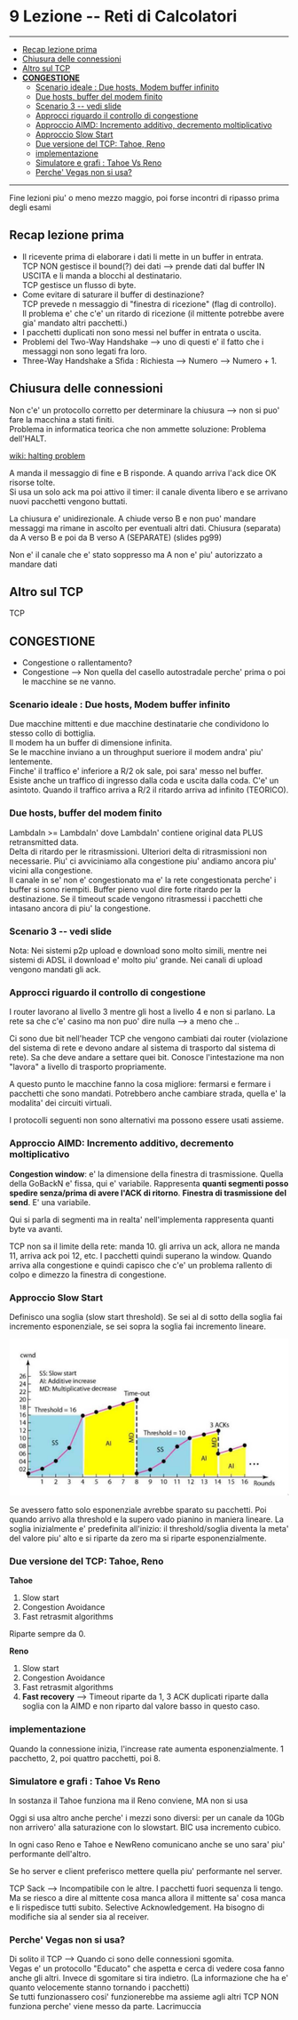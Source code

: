 # 9 Lezione -- Reti di Calcolatori

---

<!-- TOC -->
- [Recap lezione prima](#recap-lezione-prima)
- [Chiusura delle connessioni](#chiusura-delle-connessioni)
- [Altro sul TCP](#altro-sul-tcp)
- [**CONGESTIONE**](#congestione)
    - [Scenario ideale : Due hosts, Modem buffer infinito](#scenario-ideale--due-hosts-modem-buffer-infinito)
    - [Due hosts, buffer del modem finito](#due-hosts-buffer-del-modem-finito)
    - [Scenario 3 -- vedi slide](#scenario-3----vedi-slide)
    - [Approcci riguardo il controllo di congestione](#approcci-riguardo-il-controllo-di-congestione)
    - [Approccio AIMD: Incremento additivo, decremento moltiplicativo](#approccio-aimd-incremento-additivo-decremento-moltiplicativo)
    - [Approccio Slow Start](#approccio-slow-start)
    - [Due versione del TCP: Tahoe, Reno](#due-versione-del-tcp-tahoe-reno)
    - [implementazione](#implementazione)
    - [Simulatore e grafi : Tahoe Vs Reno](#simulatore-e-grafi--tahoe-vs-reno)
    - [Perche' Vegas non si usa?](#perche-vegas-non-si-usa)
<!-- /TOC -->

---

Fine lezioni piu' o meno mezzo maggio, poi forse incontri di ripasso prima degli esami

## Recap lezione prima 

* Il ricevente prima di elaborare i dati li mette in un buffer in entrata.  
TCP NON gestisce il bound(?) dei dati --> prende dati dal buffer IN USCITA e li manda a blocchi al destinatario.  
TCP gestisce un flusso di byte.  
* Come evitare di saturare il buffer di destinazione?  
TCP prevede n messaggio di "finestra di ricezione" (flag di controllo).  
Il problema e' che c'e' un ritardo di ricezione (il mittente potrebbe avere gia' mandato altri pacchetti.)  
* I pacchetti duplicati non sono messi nel buffer in entrata o uscita.  
* Problemi del Two-Way Handshake  --> uno di questi e' il fatto che i messaggi non sono legati fra loro.  
* Three-Way Handshake a Sfida : Richiesta --> Numero --> Numero + 1.  

## Chiusura delle connessioni  
  
Non c'e' un protocollo corretto per determinare la chiusura --> non si puo' fare la macchina a stati finiti.  
Problema in informatica teorica che non ammette soluzione: Problema dell'HALT.  

[wiki: halting problem](https://it.wikipedia.org/wiki/Problema_della_terminazione)
  
A manda il messaggio di fine e B risponde. A quando arriva l'ack dice OK risorse tolte.  
Si usa un solo ack ma poi attivo il timer: il canale diventa libero e se arrivano nuovi pacchetti vengono buttati.  
  
La chiusura e' unidirezionale. A chiude verso B e non puo' mandare messaggi ma rimane in ascolto per eventuali altri dati. Chiusura (separata) da A verso B e poi da B verso A (SEPARATE) (slides pg99)  
  
Non e' il canale che e' stato soppresso ma A non e' piu' autorizzato a mandare dati  

## Altro sul TCP  

TCP 

## **CONGESTIONE**

* Congestione o rallentamento? 
* Congestione --> Non quella del casello autostradale perche' prima o poi le macchine se ne vanno.  
  
### Scenario ideale : Due hosts, Modem buffer infinito
Due macchine mittenti e due macchine destinatarie che condividono lo stesso collo di bottiglia.  
Il modem ha un buffer di dimensione infinita.  
Se le macchine inviano a un throughput sueriore il modem andra' piu' lentemente.  
Finche' il traffico e' inferiore a R/2 ok sale, poi sara' messo nel buffer.  
Esiste anche un traffico di ingresso dalla coda e uscita dalla coda. C'e' un asintoto. Quando il traffico arriva a R/2 il ritardo arriva ad infinito (TEORICO).  

### Due hosts, buffer del modem finito

LambdaIn >= LambdaIn' dove LambdaIn' contiene original data PLUS retransmitted data.  
Delta di ritardo per le ritrasmissioni. Ulteriori delta di ritrasmissioni non necessarie. Piu' ci avviciniamo alla congestione piu' andiamo ancora piu' vicini alla congestione.  
Il canale in se' non e' congestionato ma e' la rete congestionata perche' i buffer si sono riempiti. Buffer pieno vuol dire forte ritardo per la destinazione. Se il timeout scade vengono ritrasmessi i pacchetti che intasano ancora di piu' la congestione.   



### Scenario 3 -- vedi slide

Nota:  Nei sistemi p2p upload e download sono molto simili, mentre nei sistemi di ADSL il download e' molto piu' grande. Nei canali di upload vengono mandati gli ack.  
  
### Approcci riguardo il controllo di congestione  

I router lavorano al livello 3 mentre gli host a livello 4 e non si parlano. La rete sa che c'e' casino ma non puo' dire nulla --> a meno che ..  

Ci sono due bit nell'header TCP che vengono cambiati dai router (violazione del sistema di rete e devono andare al sistema di trasporto dal sistema di rete). Sa che deve andare a settare quei bit. Conosce l'intestazione ma non "lavora" a livello di trasporto propriamente.  

A questo punto le macchine fanno la cosa migliore: fermarsi e fermare i pacchetti che sono mandati. Potrebbero anche cambiare strada, quella e' la modalita' dei circuiti virtuali.  

I protocolli seguenti non sono alternativi ma possono essere usati assieme.  
  
### Approccio AIMD: Incremento additivo, decremento moltiplicativo

**Congestion window**: e' la dimensione della finestra di trasmissione. Quella della GoBackN e' fissa, qui e' variabile. Rappresenta **quanti segmenti posso spedire senza/prima di avere l'ACK di ritorno**.  **Finestra di trasmissione del send**. E' una variabile.  
  
Qui si parla di segmenti ma in realta' nell'implementa rappresenta quanti byte va avanti.  
  
TCP non sa il limite della rete: manda 10. gli arriva un ack, allora ne manda 11, arriva ack poi 12, etc. I pacchetti quindi superano la window. Quando arriva alla congestione e quindi capisco che c'e' un problema rallento di colpo e dimezzo la finestra di congestione.  
  
### Approccio Slow Start
  
Definisco una soglia (slow start threshold). Se sei al di sotto della soglia fai incremento esponenziale, se sei sopra la soglia fai incremento lineare. 

![grafico](./media/2024-04-10--11-44-29.png)  

Se avessero fatto solo esponenziale avrebbe sparato su pacchetti. Poi quando arrivo alla threshold e la supero vado pianino in maniera lineare. La soglia inizialmente e' predefinita all'inizio: il threshold/soglia diventa la meta' del valore piu' alto e si riparte da zero ma si riparte esponenzialmente.  

### Due versione del TCP: Tahoe, Reno

**Tahoe** 
1. Slow start
2. Congestion Avoidance
3. Fast retrasmit algorithms

Riparte sempre da 0.  

**Reno**
1. Slow start
2. Congestion Avoidance
3. Fast retrasmit algorithms
4. **Fast recovery** --> Timeout riparte da 1, 3 ACK duplicati riparte dalla soglia con la AIMD e non riparto dal valore basso in questo caso.    

### implementazione  

Quando la connessione inizia, l'increase rate aumenta esponenzialmente.  1 pacchetto, 2, poi quattro pacchetti, poi 8.  

### Simulatore e grafi : Tahoe Vs Reno  
  
In sostanza il Tahoe funziona ma il Reno conviene, MA non si usa 
  
Oggi si usa altro anche perche' i mezzi sono diversi: per un canale da 10Gb non arrivero' alla saturazione con lo slowstart. BIC usa incremento cubico.  
  
In ogni caso Reno e Tahoe e NewReno comunicano anche se uno sara' piu' performante dell'altro.  
  
Se ho server e client preferisco mettere quella piu' performante nel server.  
  
TCP Sack --> Incompatibile con le altre. I pacchetti fuori sequenza li tengo. Ma se riesco a dire al mittente cosa manca allora il mittente sa' cosa manca e li rispedisce tutti subito. Selective Acknowledgement. Ha bisogno di modifiche sia al sender sia al receiver.   
   
### Perche' Vegas non si usa?  
Di solito il TCP --> Quando ci sono delle connessioni sgomita.  
Vegas e' un protocollo "Educato" che aspetta e cerca di vedere cosa fanno anche gli altri. Invece di sgomitare si tira indietro. (La informazione che ha e' quanto velocemente stanno tornando i pacchetti)   
Se tutti funzionassero cosi' funzionerebbe ma assieme agli altri TCP NON funziona perche' viene messo da parte. Lacrimuccia  
  
